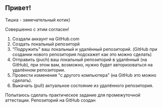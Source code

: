 ## Привет!

Тишка - замечательный котик)

Совершенно с этим согласен!

1. Создали аккаунт на GitHub.com
2. Создать локальный репозиторй
3. "Подружить" ваш локальный и удалённый репозиторий. (GitHub при создании нового репозитория подскажет как это можно сделать)
4. Отправить (puch) ваш локальный репозиторий в удалённый (на GitHub), при этом вам, возможно, нужно будет авторизоваться на удалённом репозитории.
5. Провести изменения "с другого компьютера" (на GitHub это можно сделать).
6. Выкачать (pull) актуальное состояние из удалённого репозитория.

Попытаюсь сделать практическое задание для промежуточной аттестации.
Репозиторий на GitHub создан

